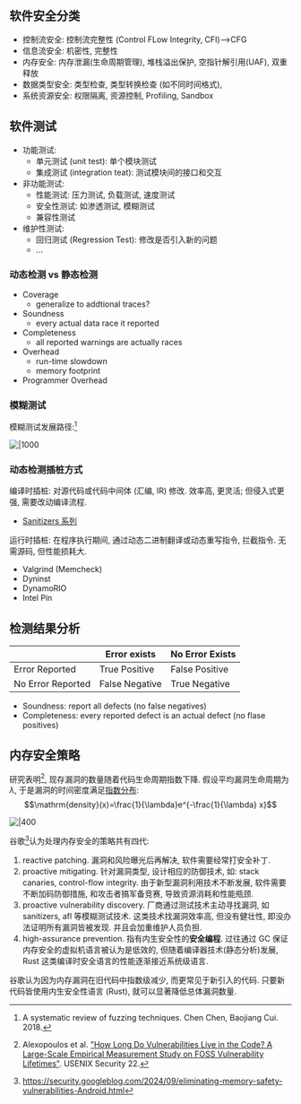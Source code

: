 ## 软件安全分类

- 控制流安全: 控制流完整性 (Control FLow Integrity, CFI)-->CFG
- 信息流安全: 机密性, 完整性
- 内存安全: 内存泄漏(生命周期管理), 堆栈溢出保护, 空指针解引用(UAF), 双重释放
- 数据类型安全: 类型检查, 类型转换检查 (如不同时间格式), 
- 系统资源安全: 权限隔离, 资源控制, Profiling, Sandbox

## 软件测试

- 功能测试:
	- 单元测试 (unit test): 单个模块测试
	- 集成测试 (integration teat): 测试模块间的接口和交互
- 非功能测试:
	- 性能测试: 压力测试, 负载测试, 速度测试
	- 安全性测试: 如渗透测试, 模糊测试
	- 兼容性测试
- 维护性测试:
	- 回归测试 (Regression Test): 修改是否引入新的问题
	- ...

### 动态检测 vs 静态检测

- Coverage
	- generalize to addtional traces?
- Soundness
	- every actual data race it reported
- Completeness
	- all reported warnings are actually races
- Overhead
	- run-time slowdown
	- memory footprint
- Programmer Overhead

### 模糊测试

模糊测试发展路径:[^3]

![|1000](../../attach/Fuzzing%20技术演变.avif)

### 动态检测插桩方式

编译时插桩: 对源代码或代码中间体 (汇编, IR) 修改. 效率高, 更灵活; 但侵入式更强, 需要改动编译流程.
- [Sanitizers 系列](工具/Sanitizer.md)

运行时插桩: 在程序执行期间, 通过动态二进制翻译或动态重写指令, 拦截指令. 无需源码, 但性能损耗大.
- Valgrind (Memcheck)
- Dyninst
- DynamoRIO
- Intel Pin

## 检测结果分析

|                   | Error exists   | No Error Exists |
| ----------------- | -------------- | --------------- |
| Error Reported    | True Positive  | False Positive  |
| No Error Reported | False Negative | True Negative                |

- Soundness: report all defects (no false negatives)
- Completeness: every reported defect is an actual defect (no flase positives)

## 内存安全策略

研究表明[^1], 现存漏洞的数量随着代码生命周期指数下降. 假设平均漏洞生命周期为 $\lambda$, 于是漏洞的时间密度满足[指数分布](../../Math/概率论与随机过程/随机变量分布/指数分布.md): $$\mathrm{density}(x)=\frac{1}{\lambda}e^{-\frac{1}{\lambda} x}$$

![|400](../../attach/漏洞之生命周期.avif)

谷歌[^2]认为处理内存安全的策略共有四代:
1. reactive patching. 漏洞和风险曝光后再解决, 软件需要经常打安全补丁.
2. proactive mitigating. 针对漏洞类型, 设计相应的防御技术, 如: stack canaries, control-flow integrity. 由于新型漏洞利用技术不断发展, 软件需要不断加码防御措施, 和攻击者搞军备竞赛, 导致资源消耗和性能瓶颈.
3. proactive vulnerability discovery. 厂商通过测试技术主动寻找漏洞, 如 sanitizers, afl 等模糊测试技术. 这类技术找漏洞效率高, 但没有健壮性, 即没办法证明所有漏洞皆被发现. 并且会加重维护人员负担.
4. high-assurance prevention. 指有内生安全性的**安全编程**. 过往通过 GC 保证内存安全的虚拟机语言被认为是低效的, 但随着编译器技术(静态分析)发展, Rust 这类编译时安全语言的性能逐渐接近系统级语言. 

谷歌认为因为内存漏洞在旧代码中指数级减少, 而更常见于新引入的代码. 只要新代码皆使用内生安全性语言 (Rust), 就可以显著降低总体漏洞数量.

[^1]: Alexopoulos et al. ["How Long Do Vulnerabilities Live in the Code? A Large-Scale Empirical Measurement Study on FOSS Vulnerability Lifetimes"](https://www.usenix.org/conference/usenixsecurity22/presentation/alexopoulos). USENIX Security 22.

[^2]: https://security.googleblog.com/2024/09/eliminating-memory-safety-vulnerabilities-Android.html

[^3]: A systematic review of fuzzing techniques. Chen Chen, Baojiang Cui. 2018.
